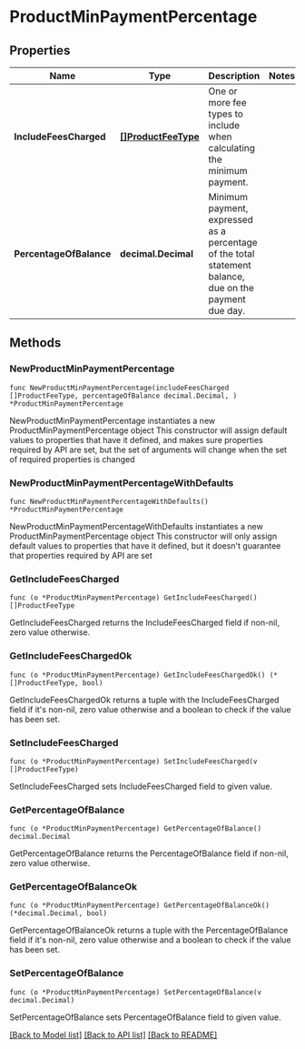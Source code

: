 # ProductMinPaymentPercentage

## Properties

Name | Type | Description | Notes
------------ | ------------- | ------------- | -------------
**IncludeFeesCharged** | [**[]ProductFeeType**](ProductFeeType.md) | One or more fee types to include when calculating the minimum payment. | 
**PercentageOfBalance** | **decimal.Decimal** | Minimum payment, expressed as a percentage of the total statement balance, due on the payment due day. | 

## Methods

### NewProductMinPaymentPercentage

`func NewProductMinPaymentPercentage(includeFeesCharged []ProductFeeType, percentageOfBalance decimal.Decimal, ) *ProductMinPaymentPercentage`

NewProductMinPaymentPercentage instantiates a new ProductMinPaymentPercentage object
This constructor will assign default values to properties that have it defined,
and makes sure properties required by API are set, but the set of arguments
will change when the set of required properties is changed

### NewProductMinPaymentPercentageWithDefaults

`func NewProductMinPaymentPercentageWithDefaults() *ProductMinPaymentPercentage`

NewProductMinPaymentPercentageWithDefaults instantiates a new ProductMinPaymentPercentage object
This constructor will only assign default values to properties that have it defined,
but it doesn't guarantee that properties required by API are set

### GetIncludeFeesCharged

`func (o *ProductMinPaymentPercentage) GetIncludeFeesCharged() []ProductFeeType`

GetIncludeFeesCharged returns the IncludeFeesCharged field if non-nil, zero value otherwise.

### GetIncludeFeesChargedOk

`func (o *ProductMinPaymentPercentage) GetIncludeFeesChargedOk() (*[]ProductFeeType, bool)`

GetIncludeFeesChargedOk returns a tuple with the IncludeFeesCharged field if it's non-nil, zero value otherwise
and a boolean to check if the value has been set.

### SetIncludeFeesCharged

`func (o *ProductMinPaymentPercentage) SetIncludeFeesCharged(v []ProductFeeType)`

SetIncludeFeesCharged sets IncludeFeesCharged field to given value.


### GetPercentageOfBalance

`func (o *ProductMinPaymentPercentage) GetPercentageOfBalance() decimal.Decimal`

GetPercentageOfBalance returns the PercentageOfBalance field if non-nil, zero value otherwise.

### GetPercentageOfBalanceOk

`func (o *ProductMinPaymentPercentage) GetPercentageOfBalanceOk() (*decimal.Decimal, bool)`

GetPercentageOfBalanceOk returns a tuple with the PercentageOfBalance field if it's non-nil, zero value otherwise
and a boolean to check if the value has been set.

### SetPercentageOfBalance

`func (o *ProductMinPaymentPercentage) SetPercentageOfBalance(v decimal.Decimal)`

SetPercentageOfBalance sets PercentageOfBalance field to given value.



[[Back to Model list]](../README.md#documentation-for-models) [[Back to API list]](../README.md#documentation-for-api-endpoints) [[Back to README]](../README.md)


